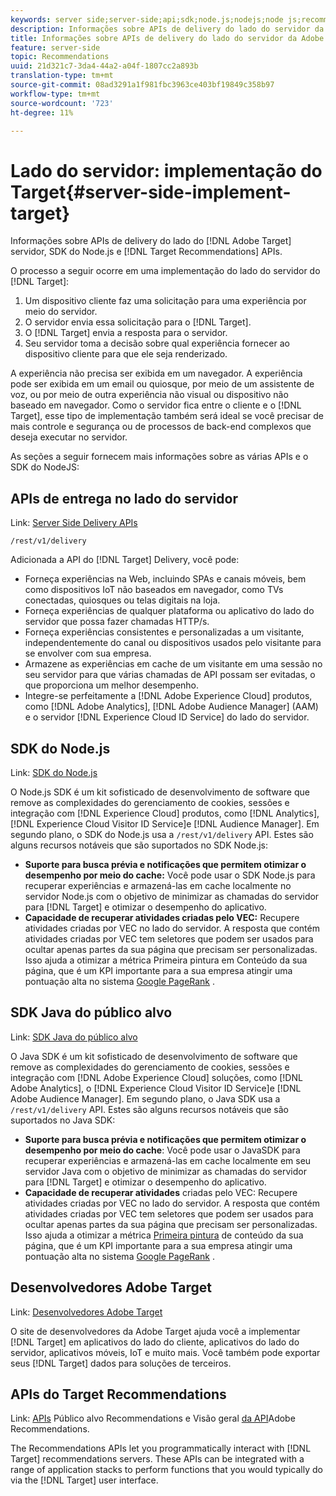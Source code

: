```yaml
---
keywords: server side;server-side;api;sdk;node.js;nodejs;node js;recommendations api;api:apis
description: Informações sobre APIs de delivery do lado do servidor da Adobe Target, SDK do Node.js e APIs Recommendations do Público alvo.
title: Informações sobre APIs de delivery do lado do servidor da Adobe Target, SDK do Node.js e APIs Recommendations do Público alvo.
feature: server-side
topic: Recommendations
uuid: 21d321c7-3da4-44a2-a04f-1807cc2a893b
translation-type: tm+mt
source-git-commit: 08ad3291a1f981fbc3963ce403bf19849c358b97
workflow-type: tm+mt
source-wordcount: '723'
ht-degree: 11%

---
```



# Lado do servidor: implementação do Target{#server-side-implement-target}

Informações sobre APIs de delivery do lado do [!DNL Adobe Target] servidor, SDK do Node.js e [!DNL Target Recommendations] APIs.

O processo a seguir ocorre em uma implementação do lado do servidor do [!DNL Target]:

1. Um dispositivo cliente faz uma solicitação para uma experiência por meio do servidor.
1. O servidor envia essa solicitação para o [!DNL Target].
1. O [!DNL Target] envia a resposta para o servidor.
1. Seu servidor toma a decisão sobre qual experiência fornecer ao dispositivo cliente para que ele seja renderizado.

A experiência não precisa ser exibida em um navegador. A experiência pode ser exibida em um email ou quiosque, por meio de um assistente de voz, ou por meio de outra experiência não visual ou dispositivo não baseado em navegador. Como o servidor fica entre o cliente e o [!DNL Target], esse tipo de implementação também será ideal se você precisar de mais controle e segurança ou de processos de back-end complexos que deseja executar no servidor.

As seções a seguir fornecem mais informações sobre as várias APIs e o SDK do NodeJS:

## APIs de entrega no lado do servidor

Link: [Server Side Delivery APIs](https://developers.adobetarget.com/api/delivery-api/)

`/rest/v1/delivery`

Adicionada a API do [!DNL Target] Delivery, você pode:

* Forneça experiências na Web, incluindo SPAs e canais móveis, bem como dispositivos IoT não baseados em navegador, como TVs conectadas, quiosques ou telas digitais na loja.
* Forneça experiências de qualquer plataforma ou aplicativo do lado do servidor que possa fazer chamadas HTTP/s.
* Forneça experiências consistentes e personalizadas a um visitante, independentemente do canal ou dispositivos usados pelo visitante para se envolver com sua empresa.
* Armazene as experiências em cache de um visitante em uma sessão no seu servidor para que várias chamadas de API possam ser evitadas, o que proporciona um melhor desempenho.
* Integre-se perfeitamente a [!DNL Adobe Experience Cloud] produtos, como [!DNL Adobe Analytics], [!DNL Adobe Audience Manager] (AAM) e o servidor [!DNL Experience Cloud ID Service] do lado do servidor.

## SDK do Node.js

Link: [SDK do Node.js](https://github.com/adobe/target-nodejs-sdk)

O Node.js SDK é um kit sofisticado de desenvolvimento de software que remove as complexidades do gerenciamento de cookies, sessões e integração com [!DNL Experience Cloud] produtos, como [!DNL Analytics], [!DNL Experience Cloud Visitor ID Service]e [!DNL Audience Manager]. Em segundo plano, o SDK do Node.js usa a `/rest/v1/delivery` API. Estes são alguns recursos notáveis que são suportados no SDK Node.js:

* **Suporte para busca prévia e notificações que permitem otimizar o desempenho por meio do cache:** Você pode usar o SDK Node.js para recuperar experiências e armazená-las em cache localmente no servidor Node.js com o objetivo de minimizar as chamadas do servidor para [!DNL Target] e otimizar o desempenho do aplicativo.
* **Capacidade de recuperar atividades criadas pelo VEC:** Recupere atividades criadas por VEC no lado do servidor. A resposta que contém atividades criadas por VEC tem seletores que podem ser usados para ocultar apenas partes da sua página que precisam ser personalizadas. Isso ajuda a otimizar a métrica [](https://developers.google.com/web/fundamentals/performance/user-centric-performance-metrics.html)Primeira pintura em Conteúdo da sua página, que é um KPI importante para a sua empresa atingir uma pontuação alta no sistema [Google PageRank](https://en.wikipedia.org/wiki/PageRank) .

## SDK Java do público alvo

Link: [SDK Java do público alvo](https://github.com/adobe/target-java-sdk)

O Java SDK é um kit sofisticado de desenvolvimento de software que remove as complexidades do gerenciamento de cookies, sessões e integração com [!DNL Adobe Experience Cloud] soluções, como [!DNL Adobe Analytics], o [!DNL Experience Cloud Visitor ID Service]e [!DNL Adobe Audience Manager]. Em segundo plano, o Java SDK usa a `/rest/v1/delivery` API. Estes são alguns recursos notáveis que são suportados no Java SDK:

* **Suporte para busca prévia e notificações que permitem otimizar o desempenho por meio do cache**: Você pode usar o JavaSDK para recuperar experiências e armazená-las em cache localmente em seu servidor Java com o objetivo de minimizar as chamadas do servidor para [!DNL Target] e otimizar o desempenho do aplicativo.
* **Capacidade de recuperar atividades** criadas pelo VEC: Recupere atividades criadas por VEC no lado do servidor. A resposta que contém atividades criadas por VEC tem seletores que podem ser usados para ocultar apenas partes da sua página que precisam ser personalizadas. Isso ajuda a otimizar a métrica [Primeira pintura](https://developers.google.com/web/fundamentals/performance/user-centric-performance-metrics.html) de conteúdo da sua página, que é um KPI importante para a sua empresa atingir uma pontuação alta no sistema [Google PageRank](https://en.wikipedia.org/wiki/PageRank) .

## Desenvolvedores Adobe Target

Link: [Desenvolvedores Adobe Target](http://developers.adobetarget.com/)

O site de desenvolvedores da Adobe Target ajuda você a implementar [!DNL Target] em aplicativos do lado do cliente, aplicativos do lado do servidor, aplicativos móveis, IoT e muito mais. Você também pode exportar seus [!DNL Target] dados para soluções de terceiros.

## APIs do Target Recommendations

Link: [APIs](https://developers.adobetarget.com/api/recommendations) Público alvo Recommendations e Visão geral [da API](https://docs.adobe.com/content/help/en/target-learn/recommendations-api-tutorial/recs-api-overview.html)Adobe Recommendations.

The Recommendations APIs let you programmatically interact with [!DNL Target] recommendations servers. These APIs can be integrated with a range of application stacks to perform functions that you would typically do via the [!DNL Target] user interface.
